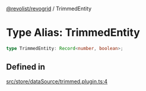 [@revolist/revogrid](README.md) / TrimmedEntity

# Type Alias: TrimmedEntity

```ts
type TrimmedEntity: Record<number, boolean>;
```

## Defined in

[src/store/dataSource/trimmed.plugin.ts:4](https://github.com/revolist/revogrid/blob/085a454f82e6d3229f4e3dccf86bbdacfcd5813a/src/store/dataSource/trimmed.plugin.ts#L4)
